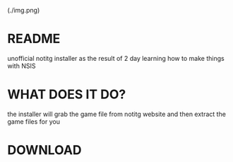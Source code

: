 (./img.png)
# README
unofficial notitg installer as the result of 2 day learning how to make things with NSIS

# WHAT DOES IT DO?
the installer will grab the game file from notitg website and then extract the game files for you<br>
# DOWNLOAD